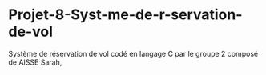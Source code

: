 # Projet-8-Syst-me-de-r-servation-de-vol
Système de réservation de vol codé en langage C par le groupe 2 composé de AISSE Sarah,
